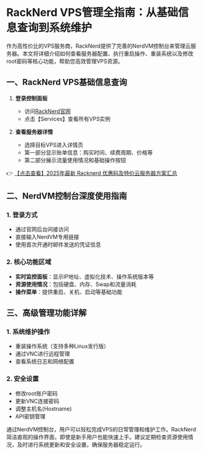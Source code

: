 # RackNerd VPS管理全指南：从基础信息查询到系统维护

作为高性价比的VPS服务商，RackNerd提供了完善的NerdVM控制台来管理云服务器。本文将详细介绍如何查看服务器配置、执行重启操作、重装系统以及修改root密码等核心功能，帮助您高效管理VPS资源。

## 一、RackNerd VPS基础信息查询

1. **登录控制面板**
   - 访问[RackNerd官网](https://bit.ly/Rack_Nerd)
   - 点击【Services】查看所有VPS实例

2. **查看服务器详情**
   - 选择目标VPS进入详情页
   - 第一部分显示账单信息：购买时间、续费周期、价格等
   - 第二部分展示流量使用情况和基础操作按钮

👉 [【点击查看】2025年最新 Racknerd 优惠码及特价云服务器方案汇总](https://bit.ly/Rack_Nerd)

## 二、NerdVM控制台深度使用指南

### 1. 登录方式
- 通过官网后台间接访问
- 直接输入NerdVM专用链接
- 使用首次开通时邮件发送的凭证信息

### 2. 核心功能区域
- **实时监控面板**：显示IP地址、虚拟化技术、操作系统版本等
- **资源使用情况**：包括硬盘、内存、Swap和流量消耗
- **操作菜单**：提供重启、关机、启动等基础功能

## 三、高级管理功能详解

### 1. 系统维护操作
- 重装操作系统（支持多种Linux发行版）
- 通过VNC进行远程管理
- 查看系统日志和网络配置

### 2. 安全设置
- 修改root账户密码
- 更新VNC连接密码
- 调整主机名(Hostname)
- API密钥管理

通过NerdVM控制台，用户可以轻松完成VPS的日常管理和维护工作。RackNerd简洁直观的操作界面，即使是新手用户也能快速上手。建议定期检查资源使用情况，及时进行系统更新和安全设置，确保服务器稳定运行。